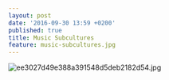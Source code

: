 ```yaml
---
layout: post
date: '2016-09-30 13:59 +0200'
published: true
title: Music Subcultures
feature: music-subcultures.jpg
---
```

![ee3027d49e388a391548d5deb2182d54.jpg]({{site.baseurl}}/assets/images/posts/ee3027d49e388a391548d5deb2182d54.jpg)
